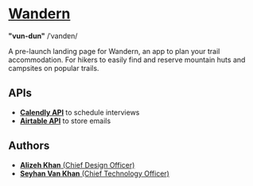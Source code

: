 # [Wandern ](https://www.wanderntrails.com)
**"vun-dun"** /ˈvandɐn/

A pre-launch landing page for Wandern, an app to plan your trail accommodation. For hikers to easily find and reserve mountain huts and campsites on popular trails.

## APIs
* [**Calendly API**](https://calendly.stoplight.io/docs/gh/calendly/api-docs) to schedule interviews
* [**Airtable API**](https://airtable.com/api) to store emails

## Authors

* [**Alizeh Khan** (Chief Design Officer)](https://github.com/alizehkhan)
* [**Seyhan Van Khan** (Chief Technology Officer)](https://github.com/seyhanvankhan)
